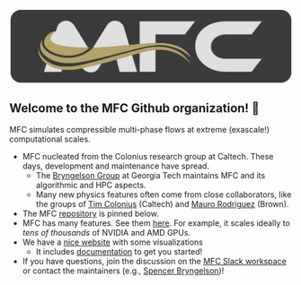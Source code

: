 <p align="center">
  <img src="banner.png" alt="MFC Banner" width="500"/></center>
</p>

## Welcome to the MFC Github organization! 👋

MFC simulates compressible multi-phase flows at extreme (exascale!) computational scales.
* MFC nucleated from the Colonius research group at Caltech.
These days, development and maintenance have spread. 
  * The  <a href="https://comp-physics.group">Bryngelson Group</a> at Georgia Tech maintains MFC and its algorithmic and HPC aspects.
  * Many new physics features often come from close collaborators, like the groups of <a href="https://colonius.caltech.edu/">Tim Colonius</a> (Caltech) and <a href="https://vivo.brown.edu/display/mrodri97">Mauro Rodriguez</a> (Brown).
* The MFC [repository](https://github.com/MFlowCode/MFC) is pinned below.
* MFC has many features. See them [here](https://github.com/MFlowCode/MFC/blob/master/README.md). For example, it scales ideally to _tens of thousands_ of NVIDIA and AMD GPUs.
* We have a [nice website](https://mflowcode.github.io/documentation/index.html) with some visualizations
  * It includes [documentation](https://mflowcode.github.io/) to get you started!
* If you have questions, join the discussion on the [MFC Slack workspace](https://join.slack.com/t/mflowcode/shared_invite/zt-y75wibvk-g~zztjknjYkK1hFgCuJxVw) or contact the maintainers (e.g., [Spencer Bryngelson](mailto:shb@gatech.edu))!
